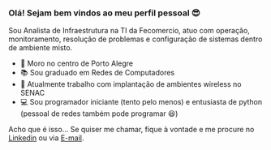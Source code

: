 ### Olá! Sejam bem vindos ao meu perfil pessoal :sunglasses:

Sou Analista de Infraestrutura na TI da Fecomercio, atuo com operação, monitoramento, resolução de problemas e configuração de sistemas dentro de ambiente misto.

 - :house_with_garden: Moro no centro de Porto Alegre
 - :books: Sou graduado em Redes de Computadores
 - :construction_worker: Atualmente trabalho com implantação de ambientes wireless no SENAC
 - :computer: Sou programador iniciante (tento pelo menos) e entusiasta de python (pessoal de redes também pode programar :laughing:)
 
 Acho que é isso... Se quiser me chamar, fique à vontade e me procure no [Linkedin](https://www.linkedin.com/in/lbmello) ou via [E-mail](mailto:lucasbmello96@gmail.com).
